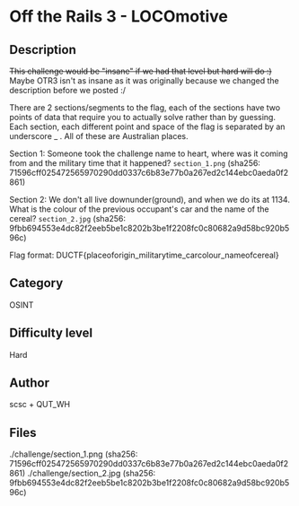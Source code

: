 # Off the Rails 3 - LOCOmotive
## Description
~~This challenge would be "insane" if we had that level but hard will do :)~~ Maybe OTR3 isn't as insane as it was originally because we changed the description before we posted :/

There are 2 sections/segments to the flag, each of the sections have two points of data that require you to actually solve rather than by guessing. Each section, each different point and space of the flag is separated by an underscore _ . All of these are Australian places.

Section 1:
Someone took the challenge name to heart, where was it coming from and the military time that it happened?
`section_1.png` (sha256: 71596cff025472565970290dd0337c6b83e77b0a267ed2c144ebc0aeda0f2861)

Section 2:
We don't all live downunder(ground), and when we do its at 1134. What is the colour of the previous occupant's car and the name of the cereal?
`section_2.jpg` (sha256: 9fbb694553e4dc82f2eeb5be1c8202b3be1f2208fc0c80682a9d58bc920b596c)

Flag format: DUCTF{placeoforigin_militarytime_carcolour_nameofcereal} 

## Category
OSINT
## Difficulty level
Hard
## Author
scsc + QUT_WH
## Files
./challenge/section_1.png (sha256: 71596cff025472565970290dd0337c6b83e77b0a267ed2c144ebc0aeda0f2861)
./challenge/section_2.jpg (sha256: 9fbb694553e4dc82f2eeb5be1c8202b3be1f2208fc0c80682a9d58bc920b596c)
